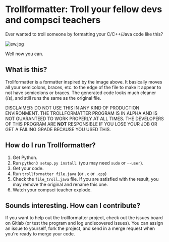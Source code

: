 # Trollformatter: Troll your fellow devs and compsci teachers

Ever wanted to troll someone by formatting your C/C++/Java code like this?

![ew.jpg](https://external-preview.redd.it/P1B98VFlL6po1QqQRepzJc0O7npbCjUAZTGPh4Leh3A.png?auto=webp&s=de0b625451dca744131e9ede0af65ec858e8580b)

Well now you can.

## What is this? ##
Trollformatter is a formatter inspired by the image above. It basically moves all your semicolons,
braces, etc. to the edge of the file to make it appear to not have semicolons or braces. The
generated code looks much cleaner (/s), and still runs the same as the original file.

DISCLAIMER: DO NOT USE THIS IN ANY KIND OF PRODUCTION ENVIRONMENT. THE TROLLFORMATTER PROGRAM
IS IN ALPHA AND IS NOT GUARANTEED TO WORK PROPERLY AT ALL TIMES. THE DEVELOPERS OF THIS
PROGRAM ARE **NOT** RESPONSIBLE IF YOU LOSE YOUR JOB OR GET A FAILING GRADE BECAUSE
YOU USED THIS.

## How do I run Trollformatter? ##

1. Get Python.
2. Run `python3 setup.py install`. (you may need `sudo` or `--user`).
3. Get your code.
4. Run `trollformatter file.java` (or `.c` or `.cpp`)
5. Check the `file_troll.java` file. If you are satisfied
with the result, you may remove the original and rename this
one.
6. Watch your compsci teacher explode.

## Sounds interesting. How can I contribute? ##

If you want to help out the trollformatter project,
check out the issues board on Gitlab (or test the program
and log undiscovered issues). You can assign an
issue to yourself, fork the project, and send
in a merge request when you're ready to merge your
code.
